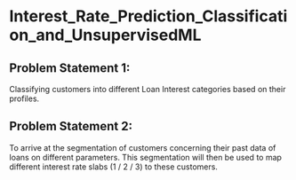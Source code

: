 # Interest_Rate_Prediction_Classification_and_UnsupervisedML


## Problem Statement 1: ##
Classifying customers into different Loan Interest categories based on their profiles.

## Problem Statement 2: ##
To arrive at the segmentation of customers concerning their past data of loans on different parameters. This segmentation will then be used to map different interest rate slabs (1 / 2 / 3) to these customers.
